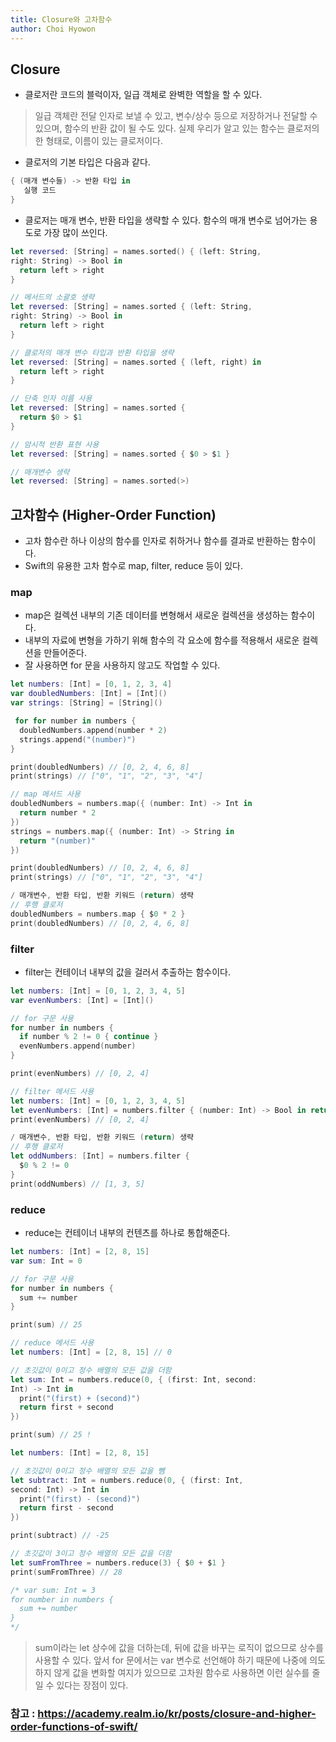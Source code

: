```yaml
---
title: Closure와 고차함수
author: Choi Hyowon
---
```

## Closure
* 클로저란 코드의 블럭이자, 일급 객체로 완벽한 역할을 할 수 있다. 
> 일급 객체란 전달 인자로 보낼 수 있고, 변수/상수 등으로 저장하거나 전달할 수 있으며, 함수의 반환 값이 될 수도 있다. 
> 실제 우리가 알고 있는 함수는 클로저의 한 형태로, 이름이 있는 클로저이다.

* 클로저의 기본 타입은 다음과 같다.
```swift
{ (매개 변수들) -> 반환 타입 in
   실행 코드
}
```

* 클로저는 매개 변수, 반환 타입을 생략할 수 있다. 함수의 매개 변수로 넘어가는 용도로 가장 많이 쓰인다.

```swift
let reversed: [String] = names.sorted() { (left: String,
right: String) -> Bool in
  return left > right
} 

// 메서드의 소괄호 생략
let reversed: [String] = names.sorted { (left: String,
right: String) -> Bool in
  return left > right
}

// 클로저의 매개 변수 타입과 반환 타입을 생략
let reversed: [String] = names.sorted { (left, right) in
  return left > right
}

// 단축 인자 이름 사용
let reversed: [String] = names.sorted {
  return $0 > $1
} 

// 암시적 반환 표현 사용
let reversed: [String] = names.sorted { $0 > $1 }

// 매개변수 생략
let reversed: [String] = names.sorted(>)
```

## 고차함수 (Higher-Order Function)
* 고차 함수란 하나 이상의 함수를 인자로 취하거나 함수를 결과로 반환하는 함수이다.
* Swift의 유용한 고차 함수로 map, filter, reduce 등이 있다.

### map
* map은 컬렉션 내부의 기존 데이터를 변형해서 새로운 컬렉션을 생성하는 함수이다. 
* 내부의 자료에 변형을 가하기 위해 함수의 각 요소에 함수를 적용해서 새로운 컬렉션을 만들어준다. 
* 잘 사용하면 for 문을 사용하지 않고도 작업할 수 있다.

```swift
let numbers: [Int] = [0, 1, 2, 3, 4]
var doubledNumbers: [Int] = [Int]()
var strings: [String] = [String]()

 for for number in numbers {
  doubledNumbers.append(number * 2)
  strings.append("(number)")
}

print(doubledNumbers) // [0, 2, 4, 6, 8]
print(strings) // ["0", "1", "2", "3", "4"]
```
```swift
// map 메서드 사용
doubledNumbers = numbers.map({ (number: Int) -> Int in
  return number * 2
})
strings = numbers.map({ (number: Int) -> String in
  return "(number)"
})

print(doubledNumbers) // [0, 2, 4, 6, 8]
print(strings) // ["0", "1", "2", "3", "4"]
```
```swift
/ 매개변수, 반환 타입, 반환 키워드 (return) 생략
// 후행 클로저
doubledNumbers = numbers.map { $0 * 2 }
print(doubledNumbers) // [0, 2, 4, 6, 8]
```

### filter
* filter는 컨테이너 내부의 값을 걸러서 추출하는 함수이다.

```swift
let numbers: [Int] = [0, 1, 2, 3, 4, 5]
var evenNumbers: [Int] = [Int]()

// for 구문 사용
for number in numbers {
  if number % 2 != 0 { continue }
  evenNumbers.append(number)
}

print(evenNumbers) // [0, 2, 4]
```
```swift
// filter 메서드 사용
let numbers: [Int] = [0, 1, 2, 3, 4, 5]
let evenNumbers: [Int] = numbers.filter { (number: Int) -> Bool in return number % 2 == 0 }
print(evenNumbers) // [0, 2, 4]

/ 매개변수, 반환 타입, 반환 키워드 (return) 생략
// 후행 클로저
let oddNumbers: [Int] = numbers.filter {
  $0 % 2 != 0
}
print(oddNumbers) // [1, 3, 5]
```

### reduce
* reduce는 컨테이너 내부의 컨텐츠를 하나로 통합해준다.

```swift
let numbers: [Int] = [2, 8, 15]
var sum: Int = 0

// for 구문 사용
for number in numbers {
  sum += number
}

print(sum) // 25
```
```swift
// reduce 메서드 사용
let numbers: [Int] = [2, 8, 15] // 0

// 초깃값이 0이고 정수 배열의 모든 값을 더함
let sum: Int = numbers.reduce(0, { (first: Int, second:
Int) -> Int in
  print("(first) + (second)")
  return first + second
})

print(sum) // 25 !
```
```swift
let numbers: [Int] = [2, 8, 15]

// 초깃값이 0이고 정수 배열의 모든 값을 뺌
let subtract: Int = numbers.reduce(0, { (first: Int,
second: Int) -> Int in
  print("(first) - (second)")
  return first - second
})

print(subtract) // -25
```
```swift
// 초깃값이 3이고 정수 배열의 모든 값을 더함
let sumFromThree = numbers.reduce(3) { $0 + $1 }
print(sumFromThree) // 28 

/* var sum: Int = 3
for number in numbers {
  sum += number
}
*/
```

> sum이라는 let 상수에 값을 더하는데, 뒤에 값을 바꾸는 로직이 없으므로 상수를 사용할 수 있다. 
> 앞서 for 문에서는 var 변수로 선언해야 하기 때문에 나중에 의도하지 않게 값을 변화할 여지가 있으므로 고차원 함수로 사용하면 이런 실수를 줄일 수 있다는 장점이 있다.

### 참고 : https://academy.realm.io/kr/posts/closure-and-higher-order-functions-of-swift/